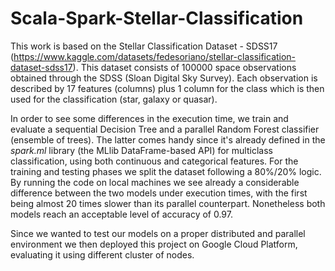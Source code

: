 # Scala-Spark-Stellar-Classification

This work is based on the Stellar Classification Dataset - SDSS17 (https://www.kaggle.com/datasets/fedesoriano/stellar-classification-dataset-sdss17). This dataset consists of 100000 space observations obtained through the SDSS (Sloan Digital Sky Survey). Each observation is described by 17 features (columns) plus 1 column for the class which is then used for the classification (star, galaxy or quasar). 


In order to see some differences in the execution time, we train and evaluate a sequential Decision Tree and a parallel Random Forest classifier (ensemble of trees). The latter comes handy since it's already defined in the *spark.ml* library (the MLlib DataFrame-based API) for multiclass classification, using both continuous and categorical features. For the training and testing phases we split the dataset following a 80%/20% logic. By running the code on local machines we see already a considerable difference between the two models under execution times, with the first being almost 20 times slower than its parallel counterpart. Nonetheless both models reach an acceptable level of accuracy of 0.97.


Since we wanted to test our models on a proper distributed and parallel environment we then deployed this project on Google Cloud Platform, evaluating it using different cluster of nodes.
